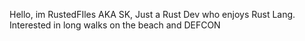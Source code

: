 Hello, im RustedFIles AKA SK, Just a Rust Dev who enjoys Rust Lang. Interested in long walks on the beach and DEFCON
